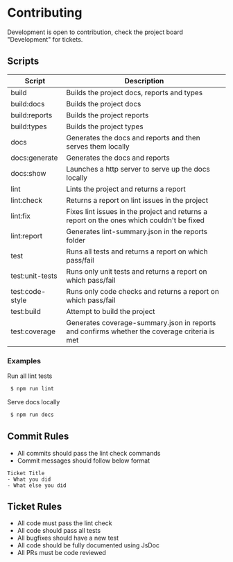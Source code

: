 # Contributing

Development is open to contribution, check the project board "Development" for tickets.

## Scripts

| Script | Description |
|--|--|
| build | Builds the project docs, reports and types |
| build:docs | Builds the project docs |
| build:reports | Builds the project reports |
| build:types | Builds the project types |
| docs | Generates the docs and reports and then serves them locally |
| docs:generate | Generates the docs and reports |
| docs:show | Launches a http server to serve up the docs locally |
| lint | Lints the project and returns a report |
| lint:check | Returns a report on lint issues in the project |
| lint:fix | Fixes lint issues in the project and returns a report on the ones which couldn't be fixed |
| lint:report | Generates lint-summary.json in the reports folder |
| test | Runs all tests and returns a report on which pass/fail |
| test:unit-tests | Runs only unit tests and returns a report on which pass/fail |
| test:code-style | Runs only code checks and returns a report on which pass/fail |
| test:build | Attempt to build the project |
| test:coverage | Generates coverage-summary.json in reports and confirms whether the coverage criteria is met |

### Examples

Run all lint tests
``` sh
 $ npm run lint
```

Serve docs locally
``` sh
 $ npm run docs
```

## Commit Rules

* All commits should pass the lint check commands
* Commit messages should follow below format

```
Ticket Title
- What you did
- What else you did
```

## Ticket Rules

* All code must pass the lint check
* All code should pass all tests
* All bugfixes should have a new test
* All code should be fully documented using JsDoc
* All PRs must be code reviewed
